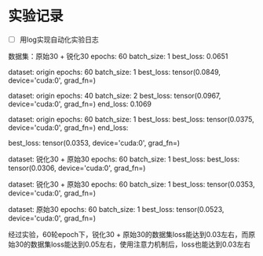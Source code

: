 # 实验记录

- [ ] 用log实现自动化实验日志

数据集：原始30 + 锐化30
epochs: 60
batch_size: 1
best_loss: 0.0651

dataset: origin
epochs: 60
batch_size: 1
best_loss:  tensor(0.0849, device='cuda:0',
       grad_fn=<BinaryCrossEntropyWithLogitsBackward0>)

dataset: origin
epochs: 40
batch_size: 2
best_loss:  tensor(0.0967, device='cuda:0', grad_fn=<BinaryCrossEntropyWithLogitsBackward>)
end_loss: 0.1069

dataset: origin
epochs: 60
batch_size: 1
best_loss: best_loss:  tensor(0.0375, device='cuda:0', grad_fn=<BinaryCrossEntropyWithLogitsBackward>)
end_loss: 

best_loss:  tensor(0.0353, device='cuda:0', grad_fn=<BinaryCrossEntropyWithLogitsBackward>)

dataset: 锐化30 + 原始30
epochs: 60
batch_size: 1
best_loss: best_loss:  tensor(0.0306, device='cuda:0', grad_fn=<BinaryCrossEntropyWithLogitsBackward>)

dataset: 锐化30 + 原始30
epochs: 60
batch_size: 1
best_loss:  tensor(0.0353, device='cuda:0', grad_fn=<BinaryCrossEntropyWithLogitsBackward>)

dataset: 原始30
epochs: 60
batch_size: 1
best_loss:  tensor(0.0523, device='cuda:0', grad_fn=<BinaryCrossEntropyWithLogitsBackward>)

经过实验，60轮epoch下，锐化30 + 原始30的数据集loss能达到0.03左右，而原始30的数据集loss能达到0.05左右，使用注意力机制后，loss也能达到0.03左右